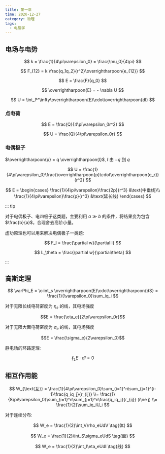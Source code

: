 ```yaml
---
title: 第一章
time: 2020-12-27
category: 物理
tags:
  - 电磁学
---
```


## 电场与电势

$$
k = \frac{1}{4\pi\varepsilon_0} = \frac{\mu_0}{4\pi}
$$

$$
F_{12} = k \frac{q_1q_2}{r^2}\overrightharpoon{e_{12}}
$$

$$
E = \frac{F}{q_0}
$$

$$
\overrightharpoon{E} = - \nabla U
$$

$$
U = \int_P^\infty\overrightharpoon{E}\cdot\overrightharpoon{dl}
$$

### 点电荷

$$
E = \frac{Q}{4\pi\varepsilon_0r^2}
$$

$$
U = \frac{Q}{4\pi\varepsilon_0r}
$$

### 电偶极子

$\overrightharpoon{p} = q \overrightharpoon{l}$, $l$ 由 $-q$ 到 $q$

$$
U = \frac{1}{4\pi\varepsilon_0}\frac{\overrightharpoon{p}\cdot\overrightharpoon{e_r}}{r^2}
$$

$$
E = \begin{cases}
  \frac{1}{4\pi\varepsilon}\frac{2p}{r^3} &\text{中垂线}\\
  \frac{1}{4\pi\varepsilon}\frac{p}{r^3} &\text{延长线}
\end{cases}
$$

::: tip

对于电偶极子、电四极子这类题，主要利用 $a \gg b$ 的条件，将结果变为包含 $\frac{b}{a}$，合理舍去高阶小量。

虚功原理也可以用来解决电偶极子一类题:

$$
F_l = \frac{\partial w}{\partial l}
$$

$$
L_\theta = \frac{\partial w}{\partial\theta}
$$

:::

## 高斯定理

$$
\varPhi_E = \oiint_s \overrightharpoon{E}\cdot\overrightharpoon{dS} = \frac{1}{\varepsilon_0}\sum_iq_i
$$

对于无限长线电荷密度为 $\eta_e$ 的线，其电场强度

$$E = \frac{\eta_e}{2\pi\varepsilon_0r}$$

对于无限大面电荷密度为 $\sigma_e$ 的线，其电场强度

$$E = \frac{\sigma_e}{2\varepsilon_0}$$

静电场的环路定理:

$$
\oint_LE\cdot dl = 0
$$

## 相互作用能

$$
W_{\text{互}} = \frac{1}{4\pi\varepsilon_0}\sum_{i=1}^n\sum_{j=1}^{i-1}\frac{q_iq_j}{r_{ij}} \\= \frac{1}{8\pi\varepsilon_0}\sum_{i=1}^n\sum_{j=1}^n\frac{q_iq_j}{r_{ij}} (i\ne j) \\= \frac{1}{2}\sum_iq_iU_i
$$

对于连续分布:

$$
W_e = \frac{1}{2}\int_V\rho_eUdV \tag{体}
$$

$$
W_e = \frac{1}{2}\int_S\sigma_eUdS \tag{面}
$$

$$
W_e = \frac{1}{2}\int_l\eta_eUdl \tag{线}
$$
